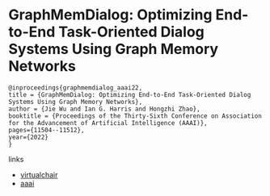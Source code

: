 # GraphMemDialog: Optimizing End-to-End Task-Oriented Dialog Systems Using Graph Memory Networks

```
@inproceedings{graphmemdialog_aaai22,
title = {GraphMemDialog: Optimizing End-to-End Task-Oriented Dialog Systems Using Graph Memory Networks},
author = {Jie Wu and Ian G. Harris and Hongzhi Zhao},
booktitle = {Proceedings of the Thirty-Sixth Conference on Association for the Advancement of Artificial Intelligence (AAAI)},
pages={11504--11512},
year={2022}
}
```

links
- [virtualchair](https://aaai-2022.virtualchair.net/poster_aaai7257)
- [aaai](https://ojs.aaai.org/index.php/AAAI/article/view/21403)
